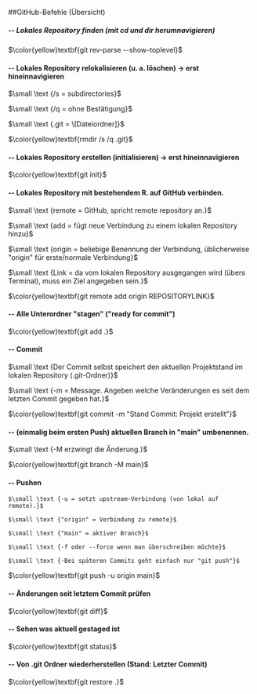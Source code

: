 ##GitHub-Befehle (Übersicht)

##### -- Lokales Repository finden (mit cd und dir herumnavigieren)

$\color{yellow}textbf{git rev-parse --show-toplevel}$



#### -- Lokales Repository relokalisieren (u. a. löschen) -> erst hineinnavigieren

$\small \text	{/s = subdirectories}$

$\small \text	{/q = ohne Bestätigung}$

$\small \text	{.git = \[Dateiordner]}$

$\color{yellow}textbf{rmdir /s /q .git}$



#### -- Lokales Repository erstellen (initialisieren) -> erst hineinnavigieren

$\color{yellow}textbf{git init}$



#### -- Lokales Repository mit bestehendem R. auf GitHub verbinden.

$\small \text	{remote = GitHub, spricht remote repository an.}$

$\small \text	{add = fügt neue Verbindung zu einem lokalen Repository hinzu}$

$\small \text	{origin = beliebige Benennung der Verbindung, üblicherweise "origin" für erste/normale Verbindung}$

$\small \text	{Link = da vom lokalen Repository ausgegangen wird (übers Terminal), muss ein Ziel angegeben sein.}$

$\color{yellow}textbf{git remote add origin REPOSITORYLINK}$



#### -- Alle Unterordner "stagen" ("ready for commit")

$\color{yellow}textbf{git add .}$



#### -- Commit

$\small \text	{Der Commit selbst speichert den aktuellen Projektstand im lokalen Repository (.git-Ordner)}$

$\small \text	{-m = Message. Angeben welche Veränderungen es seit dem letzten Commit gegeben hat.}$

$\color{yellow}textbf{git commit -m "Stand Commit: Projekt erstellt"}$



#### -- (einmalig beim ersten Push) aktuellen Branch in "main" umbenennen.

$\small \text	{-M erzwingt die Änderung.}$

$\color{yellow}textbf{git branch -M main}$



#### -- Pushen

	$\small \text {-u = setzt upstream-Verbindung (von lokal auf remote).}$

	$\small \text {"origin" = Verbindung zu remote}$

	$\small \text {"main" = aktiver Branch}$

	$\small \text {-f oder --force wenn man überschreiben möchte}$

	$\small \text {-Bei späteren Commits geht einfach nur "git push"}$

$\color{yellow}textbf{git push -u origin main}$



#### -- Änderungen seit letztem Commit prüfen

$\color{yellow}textbf{git diff}$



#### -- Sehen was aktuell gestaged ist

$\color{yellow}textbf{git status}$



#### -- Von .git Ordner wiederherstellen (Stand: Letzter Commit)

$\color{yellow}textbf{git restore .}$

